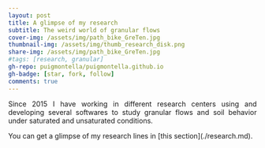```yaml
---
layout: post
title: A glimpse of my research
subtitle: The weird world of granular flows
cover-img: /assets/img/path_bike_GreTen.jpg
thumbnail-img: /assets/img/thumb_research_disk.png
share-img: /assets/img/path_bike_GreTen.jpg
#tags: [research, granular]
gh-repo: puigmontella/puigmontella.github.io
gh-badge: [star, fork, follow]
comments: true
---
```

<p align="justify">   Since 2015 I have working in different research centers using and developing several softwares to study granular flows and soil behavior under saturated and unsaturated conditions. </p>  You can get a glimpse of my research lines in [this section](./research.md).
